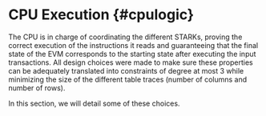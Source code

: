 # CPU Execution {#cpulogic}

The CPU is in charge of coordinating the different STARKs, proving the
correct execution of the instructions it reads and guaranteeing that the
final state of the EVM corresponds to the starting state after executing
the input transactions. All design choices were made to make sure these
properties can be adequately translated into constraints of degree at
most 3 while minimizing the size of the different table traces (number
of columns and number of rows).

In this section, we will detail some of these choices.